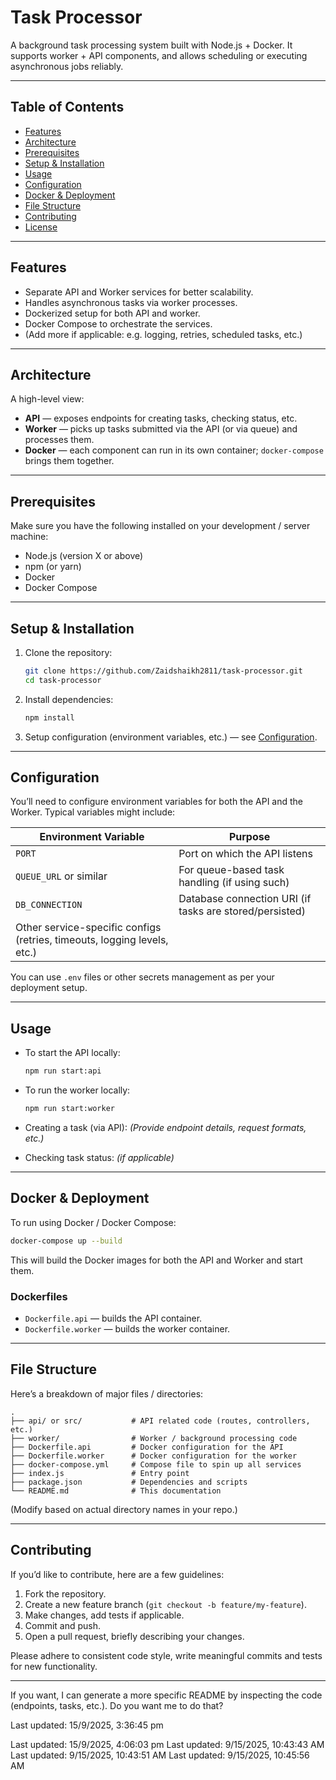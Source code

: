# Task Processor

A background task processing system built with Node.js + Docker. It supports worker + API components, and allows scheduling or executing asynchronous jobs reliably.

---

## Table of Contents

* [Features](#features)
* [Architecture](#architecture)
* [Prerequisites](#prerequisites)
* [Setup & Installation](#setup--installation)
* [Usage](#usage)
* [Configuration](#configuration)
* [Docker & Deployment](#docker--deployment)
* [File Structure](#file-structure)
* [Contributing](#contributing)
* [License](#license)

---

## Features

* Separate API and Worker services for better scalability.
* Handles asynchronous tasks via worker processes.
* Dockerized setup for both API and worker.
* Docker Compose to orchestrate the services.
* (Add more if applicable: e.g. logging, retries, scheduled tasks, etc.)

---

## Architecture

A high-level view:

* **API** — exposes endpoints for creating tasks, checking status, etc.
* **Worker** — picks up tasks submitted via the API (or via queue) and processes them.
* **Docker** — each component can run in its own container; `docker-compose` brings them together.

---

## Prerequisites

Make sure you have the following installed on your development / server machine:

* Node.js (version X or above)
* npm (or yarn)
* Docker
* Docker Compose

---

## Setup & Installation

1. Clone the repository:

   ```bash
   git clone https://github.com/Zaidshaikh2811/task-processor.git
   cd task-processor
   ```

2. Install dependencies:

   ```bash
   npm install
   ```

3. Setup configuration (environment variables, etc.) — see [Configuration](#configuration).

---

## Configuration

You’ll need to configure environment variables for both the API and the Worker. Typical variables might include:

| Environment Variable                                                     | Purpose                                                 |
| ------------------------------------------------------------------------ | ------------------------------------------------------- |
| `PORT`                                                                   | Port on which the API listens                           |
| `QUEUE_URL` or similar                                                   | For queue-based task handling (if using such)           |
| `DB_CONNECTION`                                                          | Database connection URI (if tasks are stored/persisted) |
| Other service-specific configs (retries, timeouts, logging levels, etc.) |                                                         |

You can use `.env` files or other secrets management as per your deployment setup.

---

## Usage

* To start the API locally:

  ```bash
  npm run start:api
  ```

* To run the worker locally:

  ```bash
  npm run start:worker
  ```

* Creating a task (via API):
  *(Provide endpoint details, request formats, etc.)*

* Checking task status: *(if applicable)*

---

## Docker & Deployment

To run using Docker / Docker Compose:

```bash
docker-compose up --build
```

This will build the Docker images for both the API and Worker and start them.

### Dockerfiles

* `Dockerfile.api` — builds the API container.
* `Dockerfile.worker` — builds the worker container.

---

## File Structure

Here’s a breakdown of major files / directories:

```
.
├── api/ or src/           # API related code (routes, controllers, etc.)
├── worker/                # Worker / background processing code
├── Dockerfile.api         # Docker configuration for the API
├── Dockerfile.worker      # Docker configuration for the worker
├── docker-compose.yml     # Compose file to spin up all services
├── index.js               # Entry point
├── package.json           # Dependencies and scripts
└── README.md              # This documentation
```

(Modify based on actual directory names in your repo.)

---

## Contributing

If you’d like to contribute, here are a few guidelines:

1. Fork the repository.
2. Create a new feature branch (`git checkout -b feature/my-feature`).
3. Make changes, add tests if applicable.
4. Commit and push.
5. Open a pull request, briefly describing your changes.

Please adhere to consistent code style, write meaningful commits and tests for new functionality.



---

If you want, I can generate a more specific README by inspecting the code (endpoints, tasks, etc.). Do you want me to do that?

<!-- Daily commit: 15/9/2025, 12:16:34 pm -->
Last updated: 15/9/2025, 3:36:45 pm

Last updated: 15/9/2025, 4:06:03 pm
Last updated: 9/15/2025, 10:43:43 AM
Last updated: 9/15/2025, 10:43:51 AM
Last updated: 9/15/2025, 10:45:56 AM